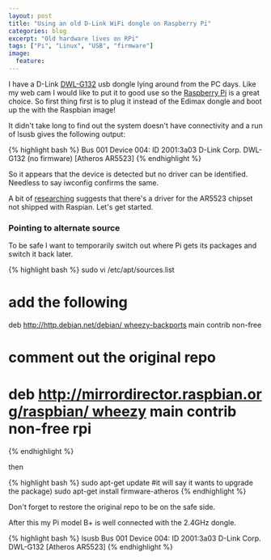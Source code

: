 ```yaml
---
layout: post
title: "Using an old D-Link WiFi dongle on Raspberry Pi"
categories: blog
excerpt: "Old hardware lives on RPi"
tags: ["Pi", "Linux", "USB", "firmware"]
image:
  feature:
---
```


I have a D-Link [DWL-G132][DWL] usb dongle lying around from the PC days.  Like my web cam I would like to put it to good use so the [Raspberry Pi][model-b] is a great choice. So first thing first is to plug it instead of the Edimax dongle and boot up the with the Raspbian image!

It didn't take long to find out the system doesn't have connectivity and a run of lsusb gives the following output: 

{% highlight bash %}
Bus 001 Device 004: ID 2001:3a03 D-Link Corp. DWL-G132 (no firmware) [Atheros AR5523]
{% endhighlight %}

So it appears that the device is detected but no driver can be identified. Needless to say iwconfig confirms the same. 

A bit of [researching][ar5523] suggests that there's a driver for the AR5523 chipset not shipped with Raspian. Let's get started.

### Pointing to alternate source

To be safe I want to temporarily switch out where Pi gets its packages and switch it back later. 

{% highlight bash %}
sudo vi /etc/apt/sources.list
# add the following
deb http://http.debian.net/debian/ wheezy-backports main contrib non-free
# comment out the original repo
# deb http://mirrordirector.raspbian.org/raspbian/ wheezy main contrib non-free rpi
{% endhighlight %}

then 

{% highlight bash %}
sudo apt-get update
#it will say it wants to upgrade the package)
sudo apt-get install firmware-atheros 
{% endhighlight %}

Don't forget to restore the original repo to be on the safe side.

After this my Pi model B+ is well connected with the 2.4GHz dongle.

{% highlight bash %}
lsusb
Bus 001 Device 004: ID 2001:3a03 D-Link Corp. DWL-G132 [Atheros AR5523]
{% endhighlight %}

[DWL]: http://www.dlink.com/uk/en/support/product/dwl-g132-108mbps-wireless-usb-adapter
[ar5523]: https://wiki.debian.org/ar5523
[model-b]: http://www.raspberrypi.org/products/model-b/
